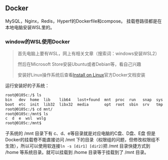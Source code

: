 ## Docker
MySQL，Nginx，Redis，Hyperf的Dockerfile和compose。
挂载卷路径都是在本地电脑安装WSL里的。
### window的WSL使用Docker
> 首先电脑上要有WSL，网上有相关文章（搜索词：windows安装WSL2）
>
> 然后在Microsoft Store安装Ubuntu或者Debian等，看自己兴趣
>
> 安装好Linux操作系统后查看[Install on Linux](https://docs.docker.com/desktop/install/linux-install/)官方Docker文档安装

运行安装好的子系统：

```bash
root@0105c:/$ ls
bin   dev  home  lib    lib64   lost+found  mnt  proc  run   snap  sys  usr
boot  etc  init  lib32  libx32  media       opt  root  sbin  srv   tmp  var
root@0105c:/$ cd mnt/
root@0105c:/mnt$ ls
c  d  e  wsl  wslg
root@0105c:/mnt$
```
子系统的 /mnt 目录下有 c、d、e等目录就是对应电脑的C盘、D盘、E盘
但是Docker的挂载卷不能直接访问 /mnt 下的目录（权限组的问题，但修改权限组不生效），所以可以使用软连接```ln -s [dir1] [dir2]```把 /mnt 目录快捷方式到 /home 等系统目录。就可以挂载到 /home 目录等于挂载到了 /mnt 目录。